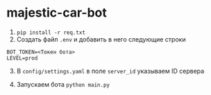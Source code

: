 # majestic-car-bot

1. `pip install -r req.txt `
2. Создать файл `.env` и добавить в него следующие строки

```
BOT_TOKEN=<Токен бота>
LEVEL=prod
```

3. В `config/settings.yaml` в поле `server_id` указываем ID сервера

4. Запускаем бота `python main.py`
